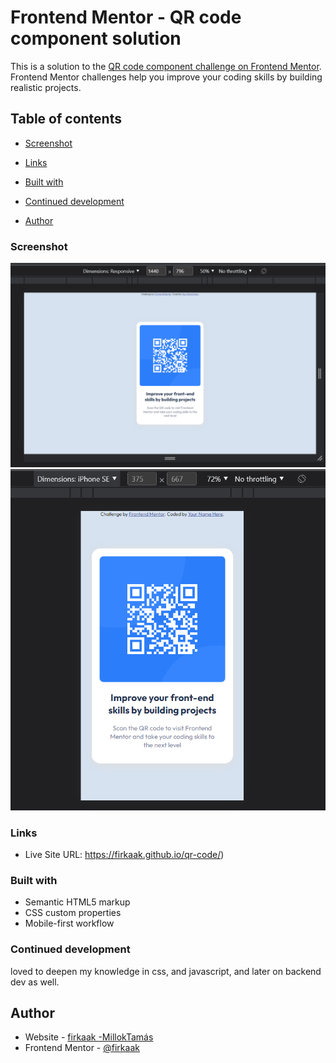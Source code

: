# Frontend Mentor - QR code component solution

This is a solution to the [QR code component challenge on Frontend Mentor](https://www.frontendmentor.io/challenges/qr-code-component-iux_sIO_H). Frontend Mentor challenges help you improve your coding skills by building realistic projects. 

## Table of contents


  - [Screenshot](#screenshot)
  
  - [Links](#links)

  - [Built with](#built-with)
 
  - [Continued development](#continued-development)

  - [Author](#author)




### Screenshot

![](./dtp_vers.png)
![](./mobile_vers.png)



### Links


- Live Site URL: https://firkaak.github.io/qr-code/)



### Built with

- Semantic HTML5 markup
- CSS custom properties
- Mobile-first workflow


### Continued development

loved to deepen my knowledge in css, and javascript, and later on backend dev as well.





## Author

- Website - [firkaak -MillokTamás](https://www.weddingrafix.com)
- Frontend Mentor - [@firkaak](https://www.frontendmentor.io/profile/firkaak)





